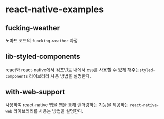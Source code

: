 # react-native-examples


## fucking-weather

노마드 코드의 `funcking-weather` 과정

## lib-styled-components

react와 react-native에서 컴포넌트 내에서 css를 사용할 수 있게 해주는`styled-components` 라이브러리 사용 방법을 설명한다.

## with-web-support

사용하여 react-native 앱을 웹을 통해 랜더링하는 기능을 제공하는 `react-native-web` 라이브러리를 사용는 방법을 설명한다.